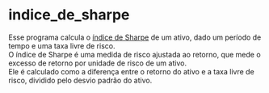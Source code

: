 # indice_de_sharpe
Esse programa calcula o [índice de Sharpe](https://pt.wikipedia.org/wiki/%C3%8Dndice_de_Sharpe) de um ativo, dado um período de tempo e uma taxa livre de risco.  
O índice de Sharpe é uma medida de risco ajustada ao retorno, que mede o excesso de retorno por unidade de risco de um ativo.  
Ele é calculado como a diferença entre o retorno do ativo e a taxa livre de risco, dividido pelo desvio padrão do ativo.
